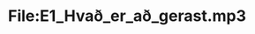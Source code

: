 ---
title: File:E1_Hvað_er_að_gerast.mp3
recording of: Hvað er að gerast?
reading speed: slow
speaker: E
license: CC0
---